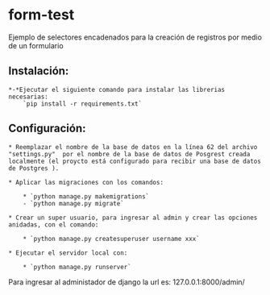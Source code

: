 # form-test

Ejemplo de selectores encadenados para la creación de registros por medio de un formulario 

## Instalación:

    *-*Ejecutar el siguiente comando para instalar las librerias necesarias:
        `pip install -r requirements.txt`

## Configuración:

    * Reemplazar el nombre de la base de datos en la línea 62 del archivo "settings.py"  por el nombre de la base de datos de Posgrest creada localmente (el proycto está configurado para recibir una base de datos de Postgres ). 

    * Aplicar las migraciones con los comandos:

        * `python manage.py makemigrations`
        - `python manage.py migrate`

    * Crear un super usuario, para ingresar al admin y crear las opciones anidadas, con el comando:

        * `python manage.py createsuperuser username xxx`
    
    * Ejecutar el servidor local con:
      
        * `python manage.py runserver`

Para ingresar al administador de django la url es: 
    127.0.0.1:8000/admin/

